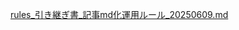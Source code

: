 [rules_引き継ぎ書_記事md化運用ルール_20250609.md](https://github.com/user-attachments/files/20650365/rules_._.md._20250609.md)
